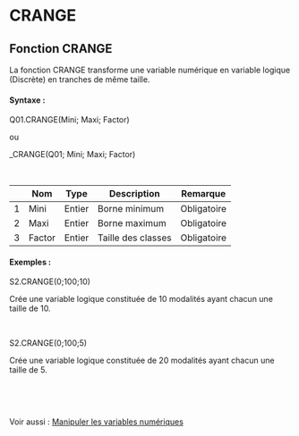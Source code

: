 # CRANGE

## Fonction CRANGE

La fonction CRANGE transforme une variable numérique en variable logique (Discrète) en tranches de même taille.&nbsp;

#### Syntaxe :

Q01.CRANGE(Mini; Maxi; Factor)

ou

\_CRANGE(Q01; Mini; Maxi; Factor)

&nbsp;

| &nbsp; | **Nom** |**Type**|**Description**|**Remarque** |
| --- | --- | --- | --- | --- |
| &#49; | Mini | Entier | Borne minimum | Obligatoire |
| &#50; | Maxi | Entier | Borne maximum | Obligatoire |
| &#51; | Factor | Entier | Taille des classes | Obligatoire |


#### Exemples :

S2.CRANGE(0;100;10)

Crée une variable logique constituée de 10 modalités ayant chacun une taille de 10.

&nbsp;

S2.CRANGE(0;100;5)

Crée une variable logique constituée de 20 modalités ayant chacun une taille de 5.

&nbsp;

&nbsp;

Voir aussi : [Manipuler les variables numériques](<Manipulerlesvariablesnumeriques1.md>)